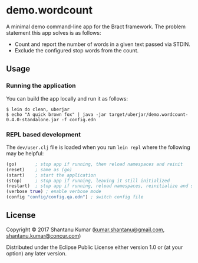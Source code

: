 # demo.wordcount

A minimal demo command-line app for the Bract framework. The problem statement this app solves is as follows:

- Count and report the number of words in a given text passed via STDIN.
- Exclude the configured stop words from the count.


## Usage

### Running the application

You can build the app locally and run it as follows:

```shell
$ lein do clean, uberjar
$ echo "A quick brown fox" | java -jar target/uberjar/demo.wordcount-0.4.0-standalone.jar -f config.edn
```


### REPL based development

The `dev/user.clj` file is loaded when you run `lein repl` where the following may be helpful:

```clojure
(go)       ; stop app if running, then reload namespaces and reinit
(reset)    ; same as (go)
(start)    ; start the application
(stop)     ; stop app if running, leaving it still initialized
(restart)  ; stop app if running, reload namespaces, reinitialize and start up
(verbose true) ; enable verbose mode
(config "config/config.qa.edn") ; switch config file
```


## License

Copyright © 2017 Shantanu Kumar (kumar.shantanu@gmail.com, shantanu.kumar@concur.com)

Distributed under the Eclipse Public License either version 1.0 or (at
your option) any later version.
